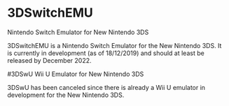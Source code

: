 # 3DSwitchEMU
Nintendo Switch Emulator for New Nintendo 3DS

3DSwitchEMU is a Nintendo Switch Emulator for the New Nintendo 3DS.
It is currently in development (as of 18/12/2019) and should at least
be released by December 2022.


#3DSwU
Wii U Emulator for New Nintendo 3DS

3DSwU has been canceled since there is already a Wii U emulator
in development for the New Nintendo 3DS.
